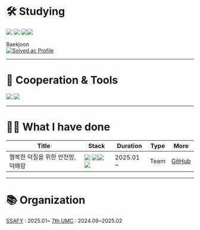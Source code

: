 # 🛠 Studying
![](https://img.shields.io/badge/java-%23007396.svg?&style=for-the-badge&logo=java&logoColor=white) ![](https://img.shields.io/badge/spring-%236DB33F.svg?&style=for-the-badge&logo=spring&logoColor=white) 
![](https://img.shields.io/badge/Docker-2496ED?style=flat-square&logo=Docker&logoColor=white)![](https://img.shields.io/badge/AmazonAWS-232F3E?style=flat-square&logo=amazonaws&logoColor=white)

Baekjoon <br/>
 [![Solved.ac Profile](http://mazassumnida.wtf/api/generate_badge?boj=shinabro0131)](https://solved.ac/shinabro0131)
 <br/>

---

# 🤝 Cooperation & Tools

![](https://img.shields.io/badge/git-%23F05032.svg?&style=for-the-badge&logo=git&logoColor=white) ![](https://img.shields.io/badge/notion-%23000000.svg?&style=for-the-badge&logo=notion&logoColor=white)

---

# 👷‍♀️ What I have done
| Title | Stack | Duration | Type | More |
| ----- | ------ | ----- | ------ | -----|
|행복한 덕질을 위한 안전망, 덕메랑 | ![](https://img.shields.io/badge/SpringBoot-6DB33F?style=flat-square&logo=Spring&logoColor=white) ![](https://img.shields.io/badge/Docker-2496ED?style=flat-square&logo=Docker&logoColor=white)![](https://img.shields.io/badge/AmazonAWS-232F3E?style=flat-square&logo=amazonaws&logoColor=white) ![](https://img.shields.io/badge/MySQL-4479A1?style=for-the-badge&logo=mysql&logoColor=white)| 2025.01 ~ | Team | [GitHub](https://github.com/duckmelang)

---
# 📚 Organization
[SSAFY](https://www.ssafy.com/ksp/jsp/swp/swpMain.jsp) : 2025.01~
[7th UMC](https://umc.makeus.in/introduction) : 2024.09~2025.02
